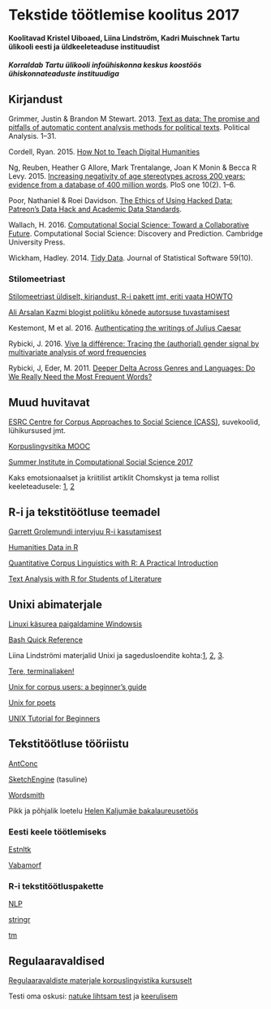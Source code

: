 # Tekstide töötlemise koolitus 2017
#### Koolitavad Kristel Uiboaed, Liina Lindström, Kadri Muischnek Tartu ülikooli eesti ja üldkeeleteaduse instituudist
##### Korraldab Tartu ülikooli infoühiskonna keskus koostöös ühiskonnateaduste instituudiga



## Kirjandust
Grimmer, Justin & Brandon M Stewart. 2013. [Text as data: The promise and pitfalls of automatic content analysis methods for political texts](https://academic.oup.com/pan/article/21/3/267/1579321/Text-as-Data-The-Promise-and-Pitfalls-of-Automatic). Political Analysis. 1–31.

Cordell, Ryan. 2015. [How Not to Teach Digital Humanities](http://ryancordell.org/teaching/how-not-to-teach-digital-humanities/)

Ng, Reuben, Heather G Allore, Mark Trentalange, Joan K Monin & Becca R Levy. 2015. [Increasing negativity of age stereotypes across 200 years: evidence from a database of 400 million words](http://journals.plos.org/plosone/article?id=10.1371/journal.pone.0117086). PloS one 10(2). 1–6.

Poor, Nathaniel & Roei Davidson. [The Ethics of Using Hacked Data: Patreon’s Data Hack and Academic Data Standards](http://www.datascienceassn.org/sites/default/files/Ethics%20of%20Using%20Hacked%20Data%20-%20Patreon%E2%80%99s%20Data%20Hack%20and%20Academic%20Data%20Standards.pdf).

Wallach, H. 2016. [Computational Social Science: Toward a Collaborative Future](https://www.microsoft.com/en-us/research/wp-content/uploads/2016/04/wallach16computational.pdf). Computational Social Science: Discovery and Prediction. Cambridge University Press.

Wickham, Hadley. 2014. [Tidy Data](https://www.jstatsoft.org/article/view/v059i10). Journal of Statistical Software 59(10).

### Stilomeetriast

[Stilomeetriast üldiselt, kirjandust, R-i pakett jmt, eriti vaata HOWTO](https://sites.google.com/site/computationalstylistics/)

[Ali Arsalan Kazmi blogist poliitiku kõnede autorsuse tuvastamisest](http://aliarsalankazmi.github.io/blog_DA/posts/r/2016/11/18/authorial_analysis_pm.html)

Kestemont, M et al. 2016. [Authenticating the writings of Julius Caesar](http://www.sciencedirect.com/science/article/pii/S0957417416303116)

Rybicki, J. 2016. [Vive la différence: Tracing the (authorial) gender signal by multivariate analysis of word frequencies ](https://academic.oup.com/dsh/article-abstract/31/4/746/2748261/Vive-la-difference-Tracing-the-authorial-gender?redirectedFrom=fulltext)

Rybicki, J, Eder, M. 2011. [Deeper Delta Across Genres and Languages: Do We Really Need the Most Frequent Words?](https://www.researchgate.net/profile/Jan_Rybicki/publication/220675399_Deeper_Delta_across_genres_and_languages_Do_we_really_need_the_most_frequent_words/links/55976c6308ae793d137cc1f0.pdf)



## Muud huvitavat
 [ESRC Centre for Corpus Approaches to Social Science (CASS)](http://cass.lancs.ac.uk/), suvekoolid, lühikursused jmt.
 
 [Korpuslingvsitika MOOC](https://www.futurelearn.com/courses/corpus-linguistics)
 
 [Summer Institute in Computational Social Science 2017](https://www.russellsage.org/summer-institute-computational-social-science-june-18-july-1-2017)
 
Kaks emotsionaalset ja kriitilist artiklit Chomskyst ja tema rollist keeleteadusele: [1](https://www.scientificamerican.com/article/evidence-rebuts-chomsky-s-theory-of-language-learning/), [2](https://www.psychologytoday.com/blog/language-in-the-mind/201609/what-do-brexit-and-universal-grammar-have-in-common)
 
## R-i ja tekstitöötluse teemadel
 
[Garrett Grolemundi intervjuu R-i kasutamisest](https://www.youtube.com/watch?v=6xh6Xf9Nm4I)
 
[Humanities Data in R](http://humanitiesdata.org/)

[Quantitative Corpus Linguistics with R: A Practical Introduction](https://www.amazon.co.uk/Quantitative-Corpus-Linguistics-Practical-Introduction/dp/1138816280/ref=dp_ob_title_bk)

[Text Analysis with R for Students of Literature](http://www.matthewjockers.net/text-analysis-with-r-for-students-of-literature/)

## Unixi abimaterjale

[Linuxi käsurea paigaldamine Windowsis](http://www.windowscentral.com/how-install-bash-shell-command-line-windows-10)

[Bash Quick Reference](http://korpuslingvistika.ut.ee/wp-content/uploads/2016/09/Bash-Quick-Reference.pdf)

Liina Lindströmi materjalid Unixi ja sagedusloendite kohta:[1](http://korpuslingvistika.ut.ee/wp-content/uploads/2016/09/UNIX_1_18_11_2013.pdf), [2](http://korpuslingvistika.ut.ee/wp-content/uploads/2016/09/unix2_parandatud_25_11_2013.pdf), [3](http://korpuslingvistika.ut.ee/wp-content/uploads/2016/09/Unix3.pdf).

[Tere, terminaliaken!](https://drive.google.com/file/d/0BzzoDgAQIa9nY0JINXhlM0xuV0U/view)

[Unix for corpus users: a beginner’s guide](http://www.port.ac.uk/media/Media,168754,en.pdf)

[Unix for poets](https://web.stanford.edu/class/cs124/kwc-unix-for-poets.pdf)

[UNIX Tutorial for Beginners](http://www.ee.surrey.ac.uk/Teaching/Unix/index.html)


## Tekstitöötluse tööriistu

[AntConc](http://www.laurenceanthony.net/software/antconc/)

[SketchEngine](https://www.sketchengine.co.uk/) (tasuline)

[Wordsmith](http://www.lexically.net/wordsmith/)

Pikk ja põhjalik loetelu [Helen Kaljumäe bakalaureusetöös](http://www.murre.ut.ee/arhiiv/naita_pilt.php?materjal=kasikiri&materjal_id=D2009&sari=D&formaat=)

### Eesti keele töötlemiseks

[Estnltk](https://estnltk.github.io/estnltk/1.4.1/index.html)

[Vabamorf](https://github.com/Filosoft/vabamorf)

### R-i tekstitöötluspakette

[NLP](https://cran.r-project.org/web/packages/NLP/NLP.pdf)

[stringr](https://cran.r-project.org/web/packages/stringr/stringr.pdf)

[tm](https://cran.r-project.org/web/packages/tm/tm.pdf)

## Regulaaravaldised

[Regulaaravaldiste materjale korpuslingvistika kursuselt](http://korpuslingvistika.ut.ee/loengud/4-loeng/)

Testi oma oskusi: [natuke lihtsam test](https://www.onlinequizcreator.com/regulaaravaldised-1/quiz-204859) ja [keerulisem](https://www.onlinequizcreator.com/regulaaravaldised-2/quiz-204634)
